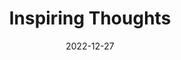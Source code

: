 ---
slug: thought-for-the-day
title: "Inspiring Thoughts"
date: 2022-12-27
excerpt: 'The sky remains infinitely vacant for earth there to build its heaven with dreams.'
tags: [Inspiration, Motivation, Quotes, Thoughts]
---
